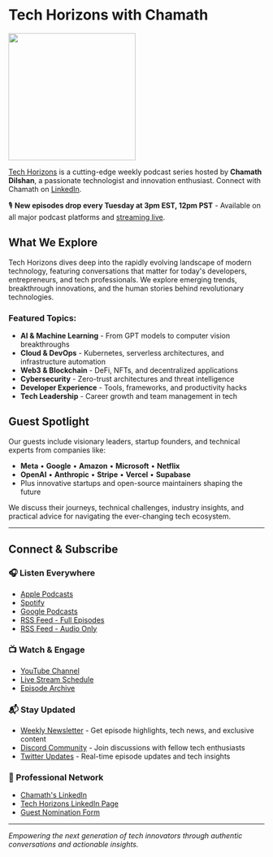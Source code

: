 # Tech Horizons with Chamath
<img src="https://media.licdn.com/dms/image/v2/D5603AQHo9Fq8nydryA/profile-displayphoto-shrink_400_400/profile-displayphoto-shrink_400_400/0/1725553224006?e=1754524800&v=beta&t=9j89qWVDFk31whoRb3nEsdROGL8FyQ3ZYvmIsgfRBn8" width="250">

[Tech Horizons](https://go.chamath.dev/tech-horizons) is a cutting-edge weekly podcast series hosted by **Chamath Dilshan**, a passionate technologist and innovation enthusiast. Connect with Chamath on [LinkedIn](https://www.linkedin.com/in/chamathdilsahnc/).

🎙️ **New episodes drop every Tuesday at 3pm EST, 12pm PST** - Available on all major podcast platforms and [streaming live](https://go.chamath.dev/live-stream).

## What We Explore
Tech Horizons dives deep into the rapidly evolving landscape of modern technology, featuring conversations that matter for today's developers, entrepreneurs, and tech professionals. We explore emerging trends, breakthrough innovations, and the human stories behind revolutionary technologies.

### Featured Topics:
- **AI & Machine Learning** - From GPT models to computer vision breakthroughs
- **Cloud & DevOps** - Kubernetes, serverless architectures, and infrastructure automation
- **Web3 & Blockchain** - DeFi, NFTs, and decentralized applications
- **Cybersecurity** - Zero-trust architectures and threat intelligence
- **Developer Experience** - Tools, frameworks, and productivity hacks
- **Tech Leadership** - Career growth and team management in tech

## Guest Spotlight
Our guests include visionary leaders, startup founders, and technical experts from companies like:
- **Meta** • **Google** • **Amazon** • **Microsoft** • **Netflix**
- **OpenAI** • **Anthropic** • **Stripe** • **Vercel** • **Supabase**
- Plus innovative startups and open-source maintainers shaping the future

We discuss their journeys, technical challenges, industry insights, and practical advice for navigating the ever-changing tech ecosystem.

---

## Connect & Subscribe

### 🎧 Listen Everywhere
- [Apple Podcasts](https://go.chamath.dev/apple-podcasts)
- [Spotify](https://go.chamath.dev/spotify)
- [Google Podcasts](https://go.chamath.dev/google-podcasts)
- [RSS Feed - Full Episodes](https://go.chamath.dev/rss-feed)
- [RSS Feed - Audio Only](https://go.chamath.dev/audio-feed)

### 📺 Watch & Engage
- [YouTube Channel](https://go.chamath.dev/youtube)
- [Live Stream Schedule](https://go.chamath.dev/live-stream)
- [Episode Archive](https://go.chamath.dev/episodes)

### 📬 Stay Updated
- [Weekly Newsletter](https://go.chamath.dev/newsletter) - Get episode highlights, tech news, and exclusive content
- [Discord Community](https://go.chamath.dev/discord) - Join discussions with fellow tech enthusiasts
- [Twitter Updates](https://go.chamath.dev/twitter) - Real-time episode updates and tech insights

### 🔗 Professional Network
- [Chamath's LinkedIn](https://www.linkedin.com/in/chamathdilsahnc/)
- [Tech Horizons LinkedIn Page](https://go.chamath.dev/linkedin-page)
- [Guest Nomination Form](https://go.chamath.dev/nominate-guest)

---

*Empowering the next generation of tech innovators through authentic conversations and actionable insights.*
